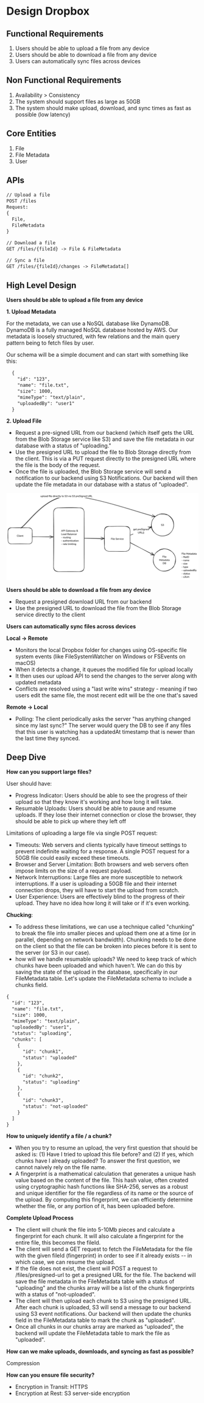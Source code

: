 # Design Dropbox

## Functional Requirements

1. Users should be able to upload a file from any device
2. Users should be able to download a file from any device
3. Users can automatically sync files across devices

## Non Functional Requirements

1. Availability > Consistency
2. The system should support files as large as 50GB
3. The system should make upload, download, and sync times as fast as possible (low latency)

## Core Entities

1. File
2. File Metadata
3. User

## APIs

```
// Upload a file
POST /files
Request:
{
  File, 
  FileMetadata
}
```

```
// Download a file
GET /files/{fileId} -> File & FileMetadata
```

```
// Sync a file
GET /files/{fileId}/changes -> FileMetadata[]
```

## High Level Design

**Users should be able to upload a file from any device**

**1. Upload Metadata**

For the metadata, we can use a NoSQL database like DynamoDB. DynamoDB is a fully managed NoSQL database hosted by AWS.
Our metadata is loosely structured, with few relations and the main query pattern being to fetch files by user.

Our schema will be a simple document and can start with something like this:

```
  {
    "id": "123",
    "name": "file.txt",
    "size": 1000,
    "mimeType": "text/plain",
    "uploadedBy": "user1"
  }
```

**2. Upload File**

- Request a pre-signed URL from our backend (which itself gets the URL from the Blob Storage service like S3) and save
  the file metadata in our database with a status of "uploading."
- Use the presigned URL to upload the file to Blob Storage directly from the client. This is via a PUT request directly
  to the presigned URL where the file is the body of the request.
- Once the file is uploaded, the Blob Storage service will send a notification to our backend using S3 Notifications.
  Our backend will then update the file metadata in our database with a status of "uploaded".

![img_4.png](img_4.png)

**Users should be able to download a file from any device**

- Request a presigned download URL from our backend
- Use the presigned URL to download the file from the Blob Storage service directly to the client

**Users can automatically sync files across devices**

**Local -> Remote**

- Monitors the local Dropbox folder for changes using OS-specific file system events (like FileSystemWatcher on Windows
  or FSEvents on macOS)
- When it detects a change, it queues the modified file for upload locally
- It then uses our upload API to send the changes to the server along with updated metadata
- Conflicts are resolved using a "last write wins" strategy - meaning if two users edit the same file, the most recent
  edit will be the one that's saved

**Remote -> Local**

- Polling: The client periodically asks the server "has anything changed since my last sync?" The server would query the
  DB to see if any files that this user is watching has a updatedAt timestamp that is newer than the last time they
  synced.

## Deep Dive

**How can you support large files?**

User should have:

- Progress Indicator: Users should be able to see the progress of their upload so that they know it's working and how
  long it will take.
- Resumable Uploads: Users should be able to pause and resume uploads. If they lose their internet connection or close
  the browser, they should be able to pick up where they left off

Limitations of uploading a large file via single POST request:

- Timeouts: Web servers and clients typically have timeout settings to prevent indefinite waiting for a response. A
  single POST request for a 50GB file could easily exceed these timeouts.
- Browser and Server Limitation: Both browsers and web servers often impose limits on the size of a request payload.
- Network Interruptions: Large files are more susceptible to network interruptions. If a user is uploading a 50GB file
  and their internet connection drops, they will have to start the upload from scratch.
- User Experience: Users are effectively blind to the progress of their upload. They have no idea how long it will take
  or if it's even working.

**Chucking**:

- To address these limitations, we can use a technique called "chunking" to break the file into smaller pieces and
  upload them one at a time (or in parallel, depending on network bandwidth). Chunking needs to be done on the client so
  that the file can be broken into pieces before it is sent to the server (or S3 in our case).
- how will we handle resumable uploads? We need to keep track of which chunks have been uploaded and which haven't. We
  can do this by saving the state of the upload in the database, specifically in our FileMetadata table. Let's update
  the FileMetadata schema to include a chunks field.

```
{
  "id": "123",
  "name": "file.txt",
  "size": 1000,
  "mimeType": "text/plain",
  "uploadedBy": "user1",
  "status": "uploading",
  "chunks": [
    {
      "id": "chunk1",
      "status": "uploaded"
    },
    {
      "id": "chunk2",
      "status": "uploading"
    },
    {
      "id": "chunk3",
      "status": "not-uploaded"
    }
  ]
}
```

**How to uniquely identify a file / a chunk?**

- When you try to resume an upload, the very first question that should be asked is: (1) Have I tried to upload this
  file before? and (2) If yes, which chunks have I already uploaded? To answer the first question, we cannot naively
  rely on the file name.
- A fingerprint is a mathematical calculation that generates a unique hash value based on the content of the file. This
  hash value, often created using cryptographic hash functions like SHA-256, serves as a robust and unique identifier
  for the file regardless of its name or the source of the upload. By computing this fingerprint, we can efficiently
  determine whether the file, or any portion of it, has been uploaded before.

**Complete Upload Process**

- The client will chunk the file into 5-10Mb pieces and calculate a fingerprint for each chunk. It will also calculate a
  fingerprint for the entire file, this becomes the fileId.
- The client will send a GET request to fetch the FileMetadata for the file with the given fileId (fingerprint) in order
  to see if it already exists -- in which case, we can resume the upload.
- If the file does not exist, the client will POST a request to /files/presigned-url to get a presigned URL for the
  file. The backend will save the file metadata in the FileMetadata table with a status of "uploading" and the chunks
  array will be a list of the chunk fingerprints with a status of "not-uploaded".
- The client will then upload each chunk to S3 using the presigned URL. After each chunk is uploaded, S3 will send a
  message to our backend using S3 event notifications. Our backend will then update the chunks field in the FileMetadata
  table to mark the chunk as "uploaded".
- Once all chunks in our chunks array are marked as "uploaded", the backend will update the FileMetadata table to mark
  the file as "uploaded".

**How can we make uploads, downloads, and syncing as fast as possible?**

Compression

**How can you ensure file security?**

- Encryption in Transit: HTTPS
- Encryption at Rest: S3 server-side encryption